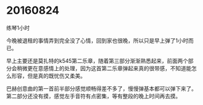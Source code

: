 # 20160824

练琴1小时

今晚被退租的事情弄到完全没了心情，回到家也很晚，所以只是早上弹了1小时而已。

早上主要还是莫扎特的k545第二乐章，随着第三部分渐渐熟悉起来，前面两个部分会稍微更在意感情上的处理，因为这首第二乐章弹起来真的很带感，不知道能怎么形容，但是真的既忧伤又柔美。

巴赫创意曲的第一首前半部分感觉顺畅得差不多了，慢慢弹基本都可以弹下来了。第二部分还没有摸，感觉左手音符有点密集，等有整段的晚上时间再去摸。

